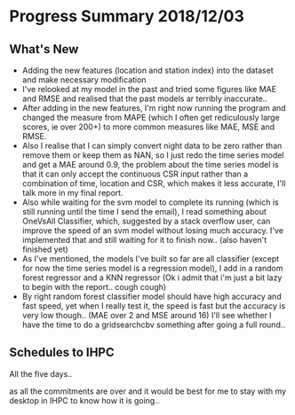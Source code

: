 # Progress Summary 2018/12/03

## What's New

* Adding the new features (location and station index) into the dataset and make necessary modification
* I've relooked at my model in the past and tried some figures like MAE and RMSE and realised that the past models ar terribly inaccurate.. 
* After adding in the new features, I'm right now running the program and changed the measure from MAPE (which I often get rediculously large scores, ie over 200+) to more common measures like MAE, MSE and RMSE.
* Also I realise that I can simply convert night data to be zero rather than remove them or keep them as NAN, so I just redo the time series model and get a MAE around 0.9, the problem about the time series model is that it can only accept the continuous CSR input rather than a combination of time, location and CSR, which makes it less accurate, I'll talk more in my final report.
* Also while waiting for the svm model to complete its running (which is still running until the time I send the email), I read something about OneVsAll Classifier, which, suggested by a stack overflow user, can improve the speed of an svm model without losing much accuracy. I've implemented that and still waiting for it to finish now.. (also haven't finished yet)
* As I've mentioned, the models I've built so far are all classifier (except for now the time series model is a regression model), I add in a random forest regressor and a KNN regressor (Ok i admit that i'm just a bit lazy to begin with the report.. cough cough)
* By right random forest classifier model should have high accuracy and fast speed, yet when I really test it, the speed is fast but the accuracy is very low though.. (MAE over 2 and MSE around 16) I'll see whether I have the time to do a gridsearchcbv something after going a full round..

## Schedules to IHPC

All the five days..

as all the commitments are over and it would be best for me to stay with my desktop in IHPC to know how it is going..